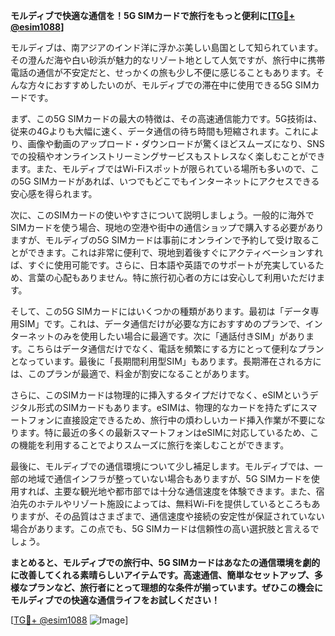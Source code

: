 **モルディブで快適な通信を！5G SIMカードで旅行をもっと便利に[[TG💪+ @esim1088](https://t.me/s/esim1088)]**

モルディブは、南アジアのインド洋に浮かぶ美しい島国として知られています。その澄んだ海や白い砂浜が魅力的なリゾート地として人気ですが、旅行中に携帯電話の通信が不安定だと、せっかくの旅も少し不便に感じることもあります。そんな方々におすすめしたいのが、モルディブでの滞在中に使用できる5G SIMカードです。

まず、この5G SIMカードの最大の特徴は、その高速通信能力です。5G技術は、従来の4Gよりも大幅に速く、データ通信の待ち時間も短縮されます。これにより、画像や動画のアップロード・ダウンロードが驚くほどスムーズになり、SNSでの投稿やオンラインストリーミングサービスもストレスなく楽しむことができます。また、モルディブではWi-Fiスポットが限られている場所も多いので、この5G SIMカードがあれば、いつでもどこでもインターネットにアクセスできる安心感を得られます。

次に、このSIMカードの使いやすさについて説明しましょう。一般的に海外でSIMカードを使う場合、現地の空港や街中の通信ショップで購入する必要がありますが、モルディブの5G SIMカードは事前にオンラインで予約して受け取ることができます。これは非常に便利で、現地到着後すぐにアクティベーションすれば、すぐに使用可能です。さらに、日本語や英語でのサポートが充実しているため、言葉の心配もありません。特に旅行初心者の方には安心して利用いただけます。

そして、この5G SIMカードにはいくつかの種類があります。最初は「データ専用SIM」です。これは、データ通信だけが必要な方におすすめのプランで、インターネットのみを使用したい場合に最適です。次に「通話付きSIM」があります。こちらはデータ通信だけでなく、電話を頻繁にする方にとって便利なプランとなっています。最後に「長期間利用型SIM」もあります。長期滞在される方には、このプランが最適で、料金が割安になることがあります。

さらに、このSIMカードは物理的に挿入するタイプだけでなく、eSIMというデジタル形式のSIMカードもあります。eSIMは、物理的なカードを持たずにスマートフォンに直接設定できるため、旅行中の煩わしいカード挿入作業が不要になります。特に最近の多くの最新スマートフォンはeSIMに対応しているため、この機能を利用することでよりスムーズに旅行を楽しむことができます。

最後に、モルディブでの通信環境について少し補足します。モルディブでは、一部の地域で通信インフラが整っていない場合もありますが、5G SIMカードを使用すれば、主要な観光地や都市部では十分な通信速度を体験できます。また、宿泊先のホテルやリゾート施設によっては、無料Wi-Fiを提供しているところもありますが、その品質はさまざまで、通信速度や接続の安定性が保証されていない場合があります。この点でも、5G SIMカードは信頼性の高い選択肢と言えるでしょう。

**まとめると、モルディブでの旅行中、5G SIMカードはあなたの通信環境を劇的に改善してくれる素晴らしいアイテムです。高速通信、簡単なセットアップ、多様なプランなど、旅行者にとって理想的な条件が揃っています。ぜひこの機会にモルディブでの快適な通信ライフをお試しください！**

[[TG💪+ @esim1088](https://t.me/s/esim1088) ![Image](https://i.postimg.cc/Y0z9fWf4/image.png)]
